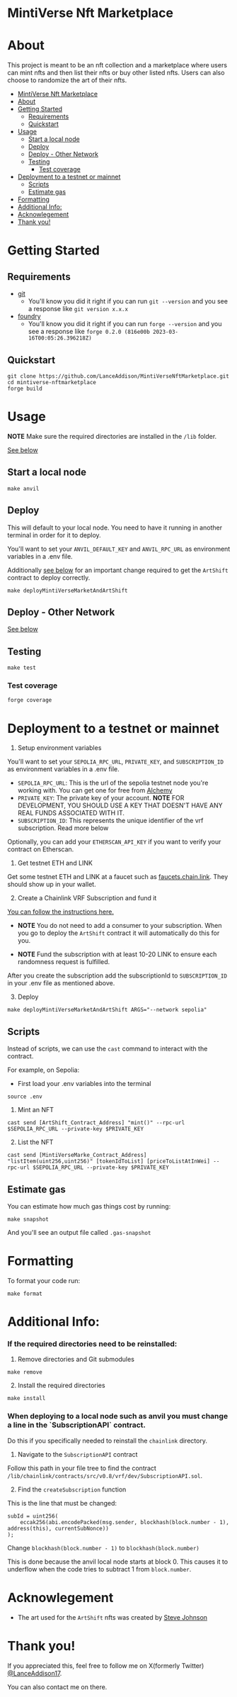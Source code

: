 # MintiVerse Nft Marketplace

# About

This project is meant to be an nft collection and a marketplace where users can mint nfts and then list their nfts or buy other listed nfts. Users can also choose to randomize the art of their nfts.

- [MintiVerse Nft Marketplace](#mintiverse-nft-marketplace)
- [About](#about)
- [Getting Started](#getting-started)
  - [Requirements](#requirements)
  - [Quickstart](#quickstart)
- [Usage](#usage)
  - [Start a local node](#start-a-local-node)
  - [Deploy](#deploy)
  - [Deploy - Other Network](#deploy---other-network)
  - [Testing](#testing)
    - [Test coverage](#test-coverage)
- [Deployment to a testnet or mainnet](#deployment-to-a-testnet-or-mainnet)
  - [Scripts](#scripts)
  - [Estimate gas](#estimate-gas)
- [Formatting](#formatting)
- [Additional Info:](#additional-info)
- [Acknowlegement](#acknowlegement)
- [Thank you!](#thank-you)

# Getting Started

## Requirements

- [git](https://git-scm.com/book/en/v2/Getting-Started-Installing-Git)
  - You'll know you did it right if you can run `git --version` and you see a response like `git version x.x.x`
- [foundry](https://getfoundry.sh/)
  - You'll know you did it right if you can run `forge --version` and you see a response like `forge 0.2.0 (816e00b 2023-03-16T00:05:26.396218Z)`

## Quickstart

```
git clone https://github.com/LanceAddison/MintiVerseNftMarketplace.git
cd mintiverse-nftmarketplace
forge build
```

# Usage

**NOTE** Make sure the required directories are installed in the `/lib` folder.

[See below](#additional-info)

## Start a local node

```
make anvil
```

## Deploy

This will default to your local node. You need to have it running in another terminal in order for it to deploy.

You'll want to set your `ANVIL_DEFAULT_KEY` and `ANVIL_RPC_URL` as environment variables in a .env file.

Additionally [see below](#additional-info) for an important change required to get the `ArtShift` contract to deploy correctly.

```
make deployMintiVerseMarketAndArtShift
```

## Deploy - Other Network

[See below](#deployment-to-a-testnet-or-mainnet)

## Testing

```
make test
```

### Test coverage

```
forge coverage
```

# Deployment to a testnet or mainnet

1. Setup environment variables

You'll want to set your `SEPOLIA_RPC_URL`, `PRIVATE_KEY`, and `SUBSCRIPTION_ID` as environment variables in a .env file.

- `SEPOLIA_RPC_URL`: This is the url of the sepolia testnet node you're working with. You can get one for free from [Alchemy](https://alchemy.com/?a=673c802981)
- `PRIVATE_KEY`: The private key of your account. **NOTE** FOR DEVELOPMENT, YOU SHOULD USE A KEY THAT DOESN'T HAVE ANY REAL FUNDS ASSOCIATED WITH IT.
- `SUBSCRIPTION_ID`: This represents the unique identifier of the vrf subscription. Read more below

Optionally, you can add your `ETHERSCAN_API_KEY` if you want to verify your contract on Etherscan.

1. Get testnet ETH and LINK

Get some testnet ETH and LINK at a faucet such as [faucets.chain.link](https://faucets.chain.link/). They should show up in your wallet.

2. Create a Chainlink VRF Subscription and fund it

[You can follow the instructions here.](https://docs.chain.link/vrf/v2-5/subscription/create-manage)

- **NOTE** You do not need to add a consumer to your subscription. When you go to deploy the `ArtShift` contract it will automatically do this for you.

- **NOTE** Fund the subscription with at least 10-20 LINK to ensure each randomness request is fulfilled. 

After you create the subscription add the subscriptionId to `SUBSCRIPTION_ID` in your .env file as mentioned above.

3. Deploy

```
make deployMintiVerseMarketAndArtShift ARGS="--network sepolia"
```

## Scripts

Instead of scripts, we can use the `cast` command to interact with the contract.

For example, on Sepolia:

- First load your .env variables into the terminal

```
source .env
```

1. Mint an NFT

```
cast send [ArtShift_Contract_Address] "mint()" --rpc-url $SEPOLIA_RPC_URL --private-key $PRIVATE_KEY
```

2. List the NFT

```
cast send [MintiVerseMarke_Contract_Address] "listItem(uint256,uint256)" [tokenIdToList] [priceToListAtInWei] --rpc-url $SEPOLIA_RPC_URL --private-key $PRIVATE_KEY
```

## Estimate gas

You can estimate how much gas things cost by running:

```
make snapshot
```

And you'll see an output file called `.gas-snapshot`

# Formatting

To format your code run:

```
make format
```

# Additional Info:

<h3>If the required directories need to be reinstalled:</h3>

1. Remove directories and Git submodules

```
make remove
```

2. Install the required directories

```
make install
```

<h3>When deploying to a local node such as anvil you must change a line in the `SubscriptionAPI` contract.</h3>

Do this if you specifically needed to reinstall the `chainlink` directory.

1. Navigate to the `SubscriptionAPI` contract

Follow this path in your file tree to find the contract `/lib/chainlink/contracts/src/v0.8/vrf/dev/SubscriptionAPI.sol`.

2. Find the `createSubscription` function

This is the line that must be changed:

```
subId = uint256(
    eccak256(abi.encodePacked(msg.sender, blockhash(block.number - 1), address(this), currentSubNonce))
);
```

Change `blockhash(block.number - 1)` to `blockhash(block.number)`

This is done because the anvil local node starts at block 0. This causes it to underflow when the code tries to subtract 1 from `block.number`.

# Acknowlegement

- The art used for the `ArtShift` nfts was created by [Steve Johnson](https://www.pexels.com/@steve/)

# Thank you!

If you appreciated this, feel free to follow me on X(formerly Twitter) [@LanceAddison17](https://x.com/LanceAddison17).

You can also contact me on there.
